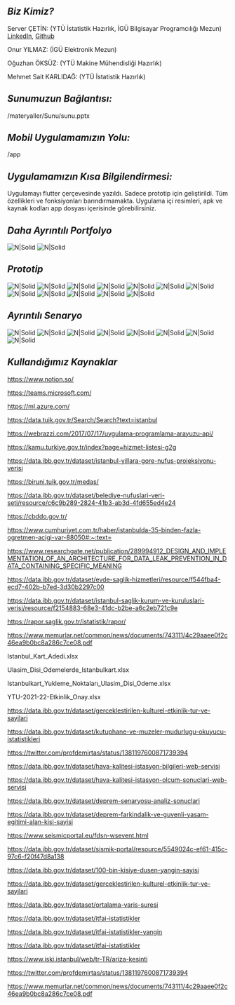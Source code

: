## _Biz Kimiz?_

Server ÇETİN: (YTÜ İstatistik Hazırlık, İGÜ Bilgisayar  Programcılığı Mezun) [LinkedIn](https://www.linkedin.com/in/servercetin/), [Github](https://github.com/ServerCetin)

Onur YILMAZ: (İGÜ Elektronik Mezun)

Oğuzhan ÖKSÜZ: (YTÜ Makine Mühendisliği Hazırlık)

Mehmet Sait KARLIDAĞ: (YTÜ İstatistik Hazırlık)

## _Sunumuzun Bağlantısı:_

/materyaller/Sunu/sunu.pptx

## _Mobil Uygulamamızın Yolu:_

/app

## _Uygulamamızın Kısa Bilgilendirmesi:_

Uygulamayı flutter çerçevesinde yazıldı. Sadece prototip için geliştirildi. Tüm özellikleri ve fonksiyonları barındırmamakta. Uygulama içi resimleri, apk ve kaynak kodları app dosyası içerisinde görebilirsiniz.

## _Daha Ayrıntılı Portfolyo_

![N|Solid](materyaller/proje_daha_ayrintili_portfolyo/iPSAPP_1.jpg)
![N|Solid](materyaller/proje_daha_ayrintili_portfolyo/iPSAPP_2.jpg)

## _Prototip_

![N|Solid](app/uygulama_resimleri/1_giris.jpeg)
![N|Solid](app/uygulama_resimleri/2_basarili_giris.jpeg)
![N|Solid](app/uygulama_resimleri/3_ana_sayfa.jpeg)
![N|Solid](app/uygulama_resimleri/4_dogrulama.jpeg)
![N|Solid](app/uygulama_resimleri/5_etkinlik_paylasma.jpeg)
![N|Solid](app/uygulama_resimleri/6_etkinlik_olusturma_sayfası.jpeg)
![N|Solid](app/uygulama_resimleri/7_katilimci_listesi.jpeg)
![N|Solid](app/uygulama_resimleri/8_kamera_ve_kod_ile_onaylatma.jpeg)
![N|Solid](app/uygulama_resimleri/9_anket.jpeg)
![N|Solid](app/uygulama_resimleri/10_hastane.jpeg)
![N|Solid](app/uygulama_resimleri/11_etkinlikler.jpeg)
![N|Solid](app/uygulama_resimleri/12_etkinlik_secenekler.jpeg)

## _Ayrıntılı Senaryo_

![N|Solid](ayrintili_senaryo/ayrintili_senaryo-1.jpg)
![N|Solid](ayrintili_senaryo/ayrintili_senaryo-2.jpg)
![N|Solid](ayrintili_senaryo/ayrintili_senaryo-3.jpg)
![N|Solid](ayrintili_senaryo/ayrintili_senaryo-4.jpg)
![N|Solid](ayrintili_senaryo/ayrintili_senaryo-5.jpg)
![N|Solid](ayrintili_senaryo/ayrintili_senaryo-6.jpg)
![N|Solid](ayrintili_senaryo/ayrintili_senaryo-7.jpg)
![N|Solid](ayrintili_senaryo/ayrintili_senaryo-8.jpg)

## _Kullandığımız Kaynaklar_

https://www.notion.so/

https://teams.microsoft.com/

https://ml.azure.com/

https://data.tuik.gov.tr/Search/Search?text=istanbul

https://webrazzi.com/2017/07/17/uygulama-programlama-arayuzu-api/ 

https://kamu.turkiye.gov.tr/index?page=hizmet-listesi-g2g

https://data.ibb.gov.tr/dataset/istanbul-yillara-gore-nufus-projeksiyonu-verisi

https://biruni.tuik.gov.tr/medas/

https://data.ibb.gov.tr/dataset/belediye-nufuslari-veri-seti/resource/c6c9b289-2824-41b3-ab3d-4fd655ed4e24

https://cbddo.gov.tr/

https://www.cumhuriyet.com.tr/haber/istanbulda-35-binden-fazla-ogretmen-acigi-var-88050#:~:text=

https://www.researchgate.net/publication/289994912_DESIGN_AND_IMPLEMENTATION_OF_AN_ARCHITECTURE_FOR_DATA_LEAK_PREVENTION_IN_DATA_CONTAINING_SPECIFIC_MEANING 

https://data.ibb.gov.tr/dataset/evde-saglik-hizmetleri/resource/f544fba4-ecd7-402b-b7ed-3d30b2297c00

https://data.ibb.gov.tr/dataset/istanbul-saglik-kurum-ve-kuruluslari-verisi/resource/f2154883-68e3-41dc-b2be-a6c2eb721c9e 

https://rapor.saglik.gov.tr/istatistik/rapor/ 

https://www.memurlar.net/common/news/documents/743111/4c29aaee0f2c46ea9b0bc8a286c7ce08.pdf 

Istanbul_Kart_Adedi.xlsx

Ulasim_Disi_Odemelerde_Istanbulkart.xlsx

Istanbulkart_Yukleme_Noktaları_Ulasim_Disi_Odeme.xlsx

YTU-2021-22-Etkinlik_Onay.xlsx

https://data.ibb.gov.tr/dataset/gerceklestirilen-kulturel-etkinlik-tur-ve-sayilari

https://data.ibb.gov.tr/dataset/kutuphane-ve-muzeler-mudurlugu-okuyucu-istatistikleri

https://twitter.com/profdemirtas/status/1381197600871739394

https://data.ibb.gov.tr/dataset/hava-kalitesi-istasyon-bilgileri-web-servisi

https://data.ibb.gov.tr/dataset/hava-kalitesi-istasyon-olcum-sonuclari-web-servisi

https://data.ibb.gov.tr/dataset/deprem-senaryosu-analiz-sonuclari

https://data.ibb.gov.tr/dataset/deprem-farkindalik-ve-guvenli-yasam-egitimi-alan-kisi-sayisi

https://www.seismicportal.eu/fdsn-wsevent.html

https://data.ibb.gov.tr/dataset/sismik-portal/resource/5549024c-ef61-415c-97c6-f20f47d8a138

https://data.ibb.gov.tr/dataset/100-bin-kisiye-dusen-yangin-sayisi

https://data.ibb.gov.tr/dataset/gerceklestirilen-kulturel-etkinlik-tur-ve-sayilari

https://data.ibb.gov.tr/dataset/ortalama-varis-suresi

https://data.ibb.gov.tr/dataset/itfai-istatistikler

https://data.ibb.gov.tr/dataset/itfai-istatistikler-yangin

https://data.ibb.gov.tr/dataset/itfai-istatistikler

https://www.iski.istanbul/web/tr-TR/ariza-kesinti

https://twitter.com/profdemirtas/status/1381197600871739394

https://www.memurlar.net/common/news/documents/743111/4c29aaee0f2c46ea9b0bc8a286c7ce08.pdf
